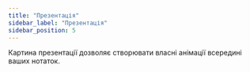 ```yaml
---
title: "Презентація"
sidebar_label: "Презентація"
sidebar_position: 5
---
```


Картина презентації дозволяє створювати власні анімації всередині ваших нотаток.
